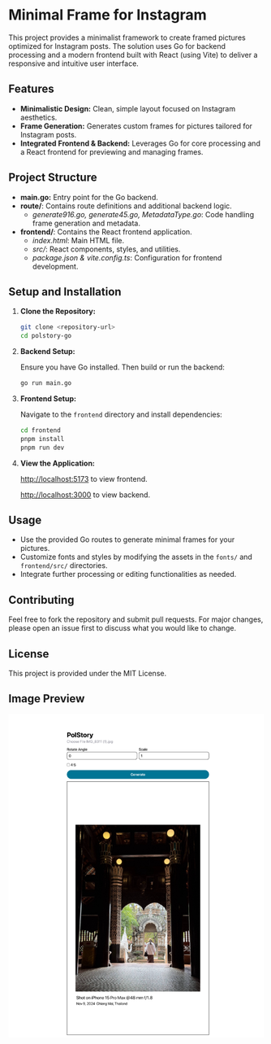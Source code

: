 # Minimal Frame for Instagram

This project provides a minimalist framework to create framed pictures optimized for Instagram posts. The solution uses Go for backend processing and a modern frontend built with React (using Vite) to deliver a responsive and intuitive user interface.

## Features

- **Minimalistic Design:** Clean, simple layout focused on Instagram aesthetics.
- **Frame Generation:** Generates custom frames for pictures tailored for Instagram posts.
- **Integrated Frontend & Backend:** Leverages Go for core processing and a React frontend for previewing and managing frames.

## Project Structure

- **main.go:** Entry point for the Go backend.
- **route/**: Contains route definitions and additional backend logic.
  - *generate916.go, generate45.go, MetadataType.go*: Code handling frame generation and metadata.
- **frontend/**: Contains the React frontend application.
  - *index.html*: Main HTML file.
  - *src/*: React components, styles, and utilities.
  - *package.json & vite.config.ts*: Configuration for frontend development.

## Setup and Installation

1. **Clone the Repository:**

   ```bash
   git clone <repository-url>
   cd polstory-go
   ```

2. **Backend Setup:**

   Ensure you have Go installed. Then build or run the backend:

   ```bash
   go run main.go
   ```

3. **Frontend Setup:**

   Navigate to the `frontend` directory and install dependencies:

   ```bash
   cd frontend
   pnpm install
   pnpm run dev
   ```

4. **View the Application:**

   [http://localhost:5173](http://localhost:5173) to view frontend.

   [http://localhost:3000](http://localhost:3000) to view backend.

## Usage

- Use the provided Go routes to generate minimal frames for your pictures.
- Customize fonts and styles by modifying the assets in the `fonts/` and `frontend/src/` directories.
- Integrate further processing or editing functionalities as needed.

## Contributing

Feel free to fork the repository and submit pull requests. For major changes, please open an issue first to discuss what you would like to change.

## License

This project is provided under the MIT License.

## Image Preview
![Frame Preview](./image1.png)
```